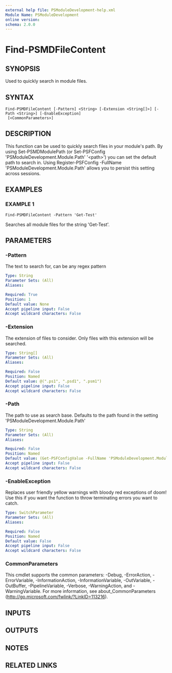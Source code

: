 ```yaml
---
external help file: PSModuleDevelopment-help.xml
Module Name: PSModuleDevelopment
online version:
schema: 2.0.0
---
```


# Find-PSMDFileContent

## SYNOPSIS
Used to quickly search in module files.

## SYNTAX

```
Find-PSMDFileContent [-Pattern] <String> [-Extension <String[]>] [-Path <String>] [-EnableException]
 [<CommonParameters>]
```

## DESCRIPTION
This function can be used to quickly search files in your module's path.
By using Set-PSMDModulePath (or Set-PSFConfig 'PSModuleDevelopment.Module.Path' '\<path\>') you can set the default path to search in.
Using
  Register-PSFConfig -FullName 'PSModuleDevelopment.Module.Path'
allows you to persist this setting across sessions.

## EXAMPLES

### EXAMPLE 1
```
Find-PSMDFileContent -Pattern 'Get-Test'
```

Searches all module files for the string 'Get-Test'.

## PARAMETERS

### -Pattern
The text to search for, can be any regex pattern

```yaml
Type: String
Parameter Sets: (All)
Aliases:

Required: True
Position: 1
Default value: None
Accept pipeline input: False
Accept wildcard characters: False
```

### -Extension
The extension of files to consider.
Only files with this extension will be searched.

```yaml
Type: String[]
Parameter Sets: (All)
Aliases:

Required: False
Position: Named
Default value: @(".ps1", ".psd1", ".psm1")
Accept pipeline input: False
Accept wildcard characters: False
```

### -Path
The path to use as search base.
Defaults to the path found in the setting 'PSModuleDevelopment.Module.Path'

```yaml
Type: String
Parameter Sets: (All)
Aliases:

Required: False
Position: Named
Default value: (Get-PSFConfigValue -FullName 'PSModuleDevelopment.Module.Path')
Accept pipeline input: False
Accept wildcard characters: False
```

### -EnableException
Replaces user friendly yellow warnings with bloody red exceptions of doom!
Use this if you want the function to throw terminating errors you want to catch.

```yaml
Type: SwitchParameter
Parameter Sets: (All)
Aliases:

Required: False
Position: Named
Default value: False
Accept pipeline input: False
Accept wildcard characters: False
```

### CommonParameters
This cmdlet supports the common parameters: -Debug, -ErrorAction, -ErrorVariable, -InformationAction, -InformationVariable, -OutVariable, -OutBuffer, -PipelineVariable, -Verbose, -WarningAction, and -WarningVariable.
For more information, see about_CommonParameters (http://go.microsoft.com/fwlink/?LinkID=113216).

## INPUTS

## OUTPUTS

## NOTES

## RELATED LINKS
